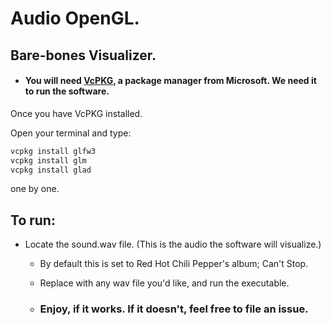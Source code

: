 # Audio OpenGL.

## Bare-bones Visualizer.

- #### You will need [VcPKG](https://vcpkg.io/en/index.html), a package manager from Microsoft. We need it to run the software.

Once you have VcPKG installed.

Open your terminal and type:

```bash
vcpkg install glfw3
vcpkg install glm
vcpkg install glad
```

one by one.

## To run:

- Locate the sound.wav file. (This is the audio the software will visualize.)

  - By default this is set to Red Hot Chili Pepper's album;  Can't Stop.

  - Replace with any wav file you'd like, and run the executable.

  - ### Enjoy, if it works. If it doesn't, feel free to file an issue.

